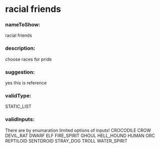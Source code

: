 

# racial friends



  


### nameToShow:
  
racial friends  


### description:
  
choose	races for pride  


### suggestion:
  
yes this is reference  


### validType:
  
STATIC_LIST  


### validInputs:
  
There are by enumaration limited options of inputs!
CROCODILE
CROW
DEVIL_RAT
DWARF
ELF
FIRE_SPIRIT
GHOUL
HELL_HOUND
HUMAN
ORC
REPTILOID
SENTDROID
STRAY_DOG
TROLL
WATER_SPIRIT

